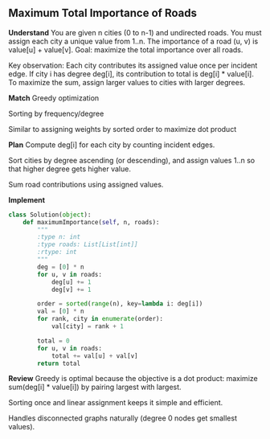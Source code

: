 ## Maximum Total Importance of Roads
**Understand**
You are given n cities (0 to n-1) and undirected roads. You must assign each city a unique value from 1..n.
The importance of a road (u, v) is value[u] + value[v].
Goal: maximize the total importance over all roads.

Key observation: Each city contributes its assigned value once per incident edge. If city i has degree deg[i], its contribution to total is deg[i] * value[i]. To maximize the sum, assign larger values to cities with larger degrees.

**Match**
Greedy optimization

Sorting by frequency/degree

Similar to assigning weights by sorted order to maximize dot product

**Plan**
Compute deg[i] for each city by counting incident edges.

Sort cities by degree ascending (or descending), and assign values 1..n so that higher degree gets higher value.

Sum road contributions using assigned values.

**Implement**
```python
class Solution(object):
    def maximumImportance(self, n, roads):
        """
        :type n: int
        :type roads: List[List[int]]
        :rtype: int
        """
        deg = [0] * n
        for u, v in roads:
            deg[u] += 1
            deg[v] += 1

        order = sorted(range(n), key=lambda i: deg[i])
        val = [0] * n
        for rank, city in enumerate(order):
            val[city] = rank + 1

        total = 0
        for u, v in roads:
            total += val[u] + val[v]
        return total
```
**Review**
Greedy is optimal because the objective is a dot product: maximize sum(deg[i] * value[i]) by pairing largest with largest.

Sorting once and linear assignment keeps it simple and efficient.

Handles disconnected graphs naturally (degree 0 nodes get smallest values).

